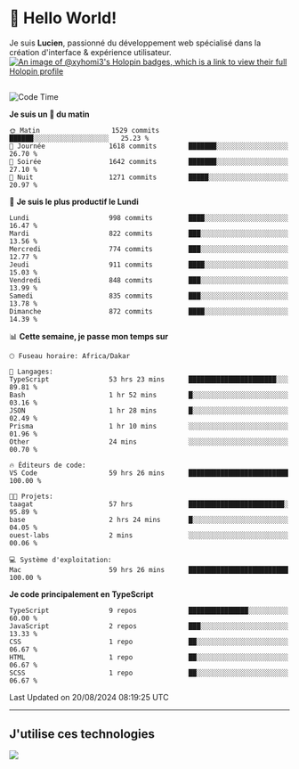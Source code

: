 # 👋 Hello World!

Je suis **Lucien**, passionné du développement web spécialisé dans la création d'interface & expérience utilisateur.
[![An image of @xyhomi3's Holopin badges, which is a link to view their full Holopin profile](https://holopin.me/xyhomi3)](https://holopin.io/@xyhomi3)

##

<!--START_SECTION:waka-->
![Code Time](http://img.shields.io/badge/Code%20Time-1%2C834%20hrs%204%20mins-blue)

**Je suis un 🐤 du matin** 

```text
🌞 Matin                  1529 commits        ██████░░░░░░░░░░░░░░░░░░░   25.23 % 
🌆 Journée                1618 commits        ███████░░░░░░░░░░░░░░░░░░   26.70 % 
🌃 Soirée                 1642 commits        ███████░░░░░░░░░░░░░░░░░░   27.10 % 
🌙 Nuit                   1271 commits        █████░░░░░░░░░░░░░░░░░░░░   20.97 % 
```
📅 **Je suis le plus productif le Lundi** 

```text
Lundi                    998 commits         ████░░░░░░░░░░░░░░░░░░░░░   16.47 % 
Mardi                    822 commits         ███░░░░░░░░░░░░░░░░░░░░░░   13.56 % 
Mercredi                 774 commits         ███░░░░░░░░░░░░░░░░░░░░░░   12.77 % 
Jeudi                    911 commits         ████░░░░░░░░░░░░░░░░░░░░░   15.03 % 
Vendredi                 848 commits         ███░░░░░░░░░░░░░░░░░░░░░░   13.99 % 
Samedi                   835 commits         ███░░░░░░░░░░░░░░░░░░░░░░   13.78 % 
Dimanche                 872 commits         ████░░░░░░░░░░░░░░░░░░░░░   14.39 % 
```


📊 **Cette semaine, je passe mon temps sur** 

```text
🕑︎ Fuseau horaire: Africa/Dakar

💬 Langages: 
TypeScript               53 hrs 23 mins      ██████████████████████░░░   89.81 % 
Bash                     1 hr 52 mins        █░░░░░░░░░░░░░░░░░░░░░░░░   03.16 % 
JSON                     1 hr 28 mins        █░░░░░░░░░░░░░░░░░░░░░░░░   02.49 % 
Prisma                   1 hr 10 mins        ░░░░░░░░░░░░░░░░░░░░░░░░░   01.96 % 
Other                    24 mins             ░░░░░░░░░░░░░░░░░░░░░░░░░   00.70 % 

🔥 Éditeurs de code: 
VS Code                  59 hrs 26 mins      █████████████████████████   100.00 % 

🐱‍💻 Projets: 
taagat                   57 hrs              ████████████████████████░   95.89 % 
base                     2 hrs 24 mins       █░░░░░░░░░░░░░░░░░░░░░░░░   04.05 % 
ouest-labs               2 mins              ░░░░░░░░░░░░░░░░░░░░░░░░░   00.06 % 

💻 Système d'exploitation: 
Mac                      59 hrs 26 mins      █████████████████████████   100.00 % 
```

**Je code principalement en TypeScript** 

```text
TypeScript               9 repos             ███████████████░░░░░░░░░░   60.00 % 
JavaScript               2 repos             ███░░░░░░░░░░░░░░░░░░░░░░   13.33 % 
CSS                      1 repo              ██░░░░░░░░░░░░░░░░░░░░░░░   06.67 % 
HTML                     1 repo              ██░░░░░░░░░░░░░░░░░░░░░░░   06.67 % 
SCSS                     1 repo              ██░░░░░░░░░░░░░░░░░░░░░░░   06.67 % 
```




 Last Updated on 20/08/2024 08:19:25 UTC
<!--END_SECTION:waka-->
---

## J'utilise ces technologies

<p align="left">
  <a href="https://skillicons.dev">
    <img src="https://skillicons.dev/icons?i=ts,js,md,scss,tailwind,react,docker,express,astro,vite,nextjs,vercel,figma,ableton" />
  </a>
</p>

